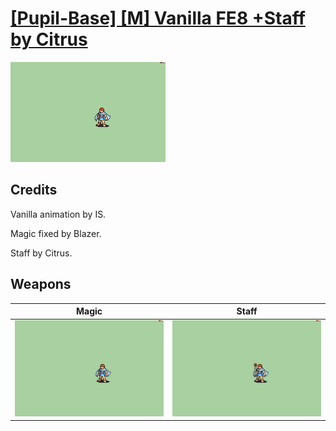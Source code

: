 # [\[Pupil-Base\] \[M\] Vanilla FE8 +Staff by Citrus](./)

<img src="./6.%20Magic/Magic_000.png" alt="[Pupil-Base] [M] Vanilla FE8 +Staff by Citrus standing" />

## Credits

Vanilla animation by IS.

Magic fixed by Blazer.

Staff by Citrus.

## Weapons


|Magic |Staff |
|  :---: | :---: |
| <img alt="Magic animation" src="./6.%20Magic/Magic.gif" /> | <img alt="Staff animation" src="./7.%20Staff/Staff.gif" /> |
